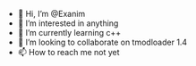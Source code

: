 - 👋 Hi, I’m @Exanim
- 👀 I’m interested in anything
- 🌱 I’m currently learning c++
- 💞️ I’m looking to collaborate on tmodloader 1.4
- 📫 How to reach me not yet

<!---
Exanim/Exanim is a ✨ special ✨ repository because its `README.md` (this file) appears on your GitHub profile.
You can click the Preview link to take a look at your changes.
--->
